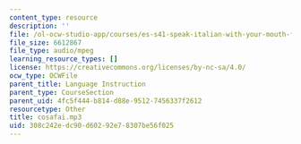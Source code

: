 ```yaml
---
content_type: resource
description: ''
file: /ol-ocw-studio-app/courses/es-s41-speak-italian-with-your-mouth-full-spring-2012/308c242edc90d60292e78307be56f025_cosafai.mp3
file_size: 6612867
file_type: audio/mpeg
learning_resource_types: []
license: https://creativecommons.org/licenses/by-nc-sa/4.0/
ocw_type: OCWFile
parent_title: Language Instruction
parent_type: CourseSection
parent_uid: 4fc5f444-b814-d88e-9512-7456337f2612
resourcetype: Other
title: cosafai.mp3
uid: 308c242e-dc90-d602-92e7-8307be56f025
---
```

